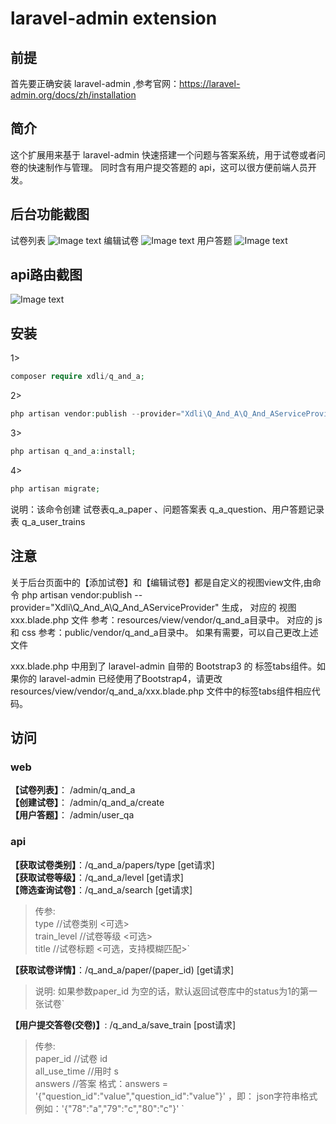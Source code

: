 laravel-admin extension
======

## 前提
首先要正确安装 laravel-admin ,参考官网：https://laravel-admin.org/docs/zh/installation

## 简介
这个扩展用来基于 laravel-admin 快速搭建一个问题与答案系统，用于试卷或者问卷的快速制作与管理。
同时含有用户提交答题的 api，这可以很方便前端人员开发。

## 后台功能截图
试卷列表
![Image text](https://raw.githubusercontent.com/xdli-ch/img-folder/master/1.png)
编辑试卷
![Image text](https://raw.githubusercontent.com/xdli-ch/img-folder/master/3.png)
用户答题
![Image text](https://raw.githubusercontent.com/xdli-ch/img-folder/master/4.png)

## api路由截图
![Image text](https://raw.githubusercontent.com/xdli-ch/img-folder/master/api.png)

## 安装

1>  
```php
composer require xdli/q_and_a;
```

2>
```php  
php artisan vendor:publish --provider="Xdli\Q_And_A\Q_And_AServiceProvider";
```

3> 
```php 
php artisan q_and_a:install;
```

4> 
```php 
php artisan migrate;
```  
说明：该命令创建 试卷表q_a_paper 、问题答案表 q_a_question、用户答题记录表 q_a_user_trains

## 注意
关于后台页面中的【添加试卷】和【编辑试卷】都是自定义的视图view文件,由命令 
php artisan vendor:publish --provider="Xdli\Q_And_A\Q_And_AServiceProvider" 生成，
对应的 视图xxx.blade.php 文件 参考：resources/view/vendor/q_and_a目录中。
对应的 js 和 css 参考：public/vendor/q_and_a目录中。
如果有需要，可以自己更改上述文件

xxx.blade.php 中用到了 laravel-admin 自带的 Bootstrap3 的 标签tabs组件。如果你的 laravel-admin 已经使用了Bootstrap4，请更改 resources/view/vendor/q_and_a/xxx.blade.php 
文件中的标签tabs组件相应代码。

## 访问
### web
**【试卷列表】**： /admin/q_and_a  
**【创建试卷】**： /admin/q_and_a/create  
**【用户答题】**： /admin/user_qa

### api
**【获取试卷类别】**：/q_and_a/papers/type  [get请求]  
**【获取试卷等级】**：/q_and_a/level  [get请求]  
**【筛选查询试卷】**：/q_and_a/search  [get请求]  
>传参:  
type //试卷类别   <可选>  
train_level //试卷等级 <可选>  
title //试卷标题 <可选，支持模糊匹配>`
  
**【获取试卷详情】**：/q_and_a/paper/(paper_id) [get请求]   
>说明: 如果参数paper_id 为空的话，默认返回试卷库中的status为1的第一张试卷`  

**【用户提交答卷(交卷)】**: /q_and_a/save_train  [post请求]  
>传参:  
paper_id   //试卷 id  
all_use_time   //用时 s  
answers  //答案  格式：answers = '{"question_id":"value","question_id":"value"}' ，即： json字符串格式  
例如：'{"78":"a","79":"c","80":"c"}'
`



